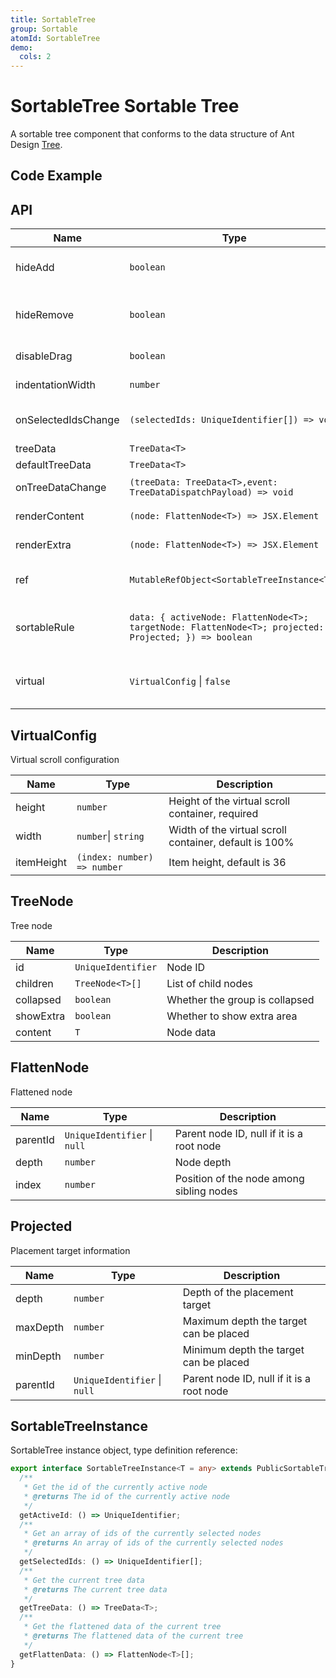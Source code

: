 ```yaml
---
title: SortableTree
group: Sortable
atomId: SortableTree
demo:
  cols: 2
---
```


# SortableTree Sortable Tree

A sortable tree component that conforms to the data structure of Ant Design [Tree](https://ant.design/components/tree).

## Code Example

<code src="./demos/default.tsx" ></code><code src="./demos/controlled.tsx" ></code><code src="./demos/renderContent.tsx" ></code><code src="./demos/disableDrag.tsx" ></code><code src="./demos/sortableRule.tsx" ></code><code src="./demos/virtual.tsx" ></code>

## API

| Name                | Type                                                                                                  | Description                                     |
| ------------------- | ----------------------------------------------------------------------------------------------------- | ----------------------------------------------- |
| hideAdd             | `boolean`                                                                                             | Hide the default add button                     |
| hideRemove          | `boolean`                                                                                             | Hide the default remove button                  |
| disableDrag         | `boolean`                                                                                             | Disable dragging                                |
| indentationWidth    | `number`                                                                                              | Indentation width                               |
| onSelectedIdsChange | `(selectedIds: UniqueIdentifier[]) => void`                                                           | Callback for selected ID changes                |
| treeData            | `TreeData<T>`                                                                                         | Tree data                                       |
| defaultTreeData     | `TreeData<T>`                                                                                         | Default data                                    |
| onTreeDataChange    | `(treeData: TreeData<T>,event: TreeDataDispatchPayload) => void`                                      | Callback for data changes                       |
| renderContent       | `(node: FlattenNode<T>) => JSX.Element`                                                               | Render content                                  |
| renderExtra         | `(node: FlattenNode<T>) => JSX.Element`                                                               | Render extra items                              |
| ref                 | `MutableRefObject<SortableTreeInstance<T>>`                                                           | Expose methods externally                       |
| sortableRule        | `data: { activeNode: FlattenNode<T>; targetNode: FlattenNode<T>; projected: Projected; }) => boolean` | Function to control drag and drop sorting rules |
| virtual             | `VirtualConfig` \| `false`                                                                            | Virtual scroll configuration, default is false  |

## VirtualConfig

Virtual scroll configuration

| Name       | Type                        | Description                                            |
| ---------- | --------------------------- | ------------------------------------------------------ |
| height     | `number`                    | Height of the virtual scroll container, required       |
| width      | `number`\| `string`         | Width of the virtual scroll container, default is 100% |
| itemHeight | `(index: number) => number` | Item height, default is 36                             |

## TreeNode

Tree node

| Name      | Type               | Description                    |
| --------- | ------------------ | ------------------------------ |
| id        | `UniqueIdentifier` | Node ID                        |
| children  | `TreeNode<T>[]`    | List of child nodes            |
| collapsed | `boolean`          | Whether the group is collapsed |
| showExtra | `boolean`          | Whether to show extra area     |
| content   | `T`                | Node data                      |

## FlattenNode

Flattened node

| Name     | Type                         | Description                               |
| -------- | ---------------------------- | ----------------------------------------- |
| parentId | `UniqueIdentifier` \| `null` | Parent node ID, null if it is a root node |
| depth    | `number`                     | Node depth                                |
| index    | `number`                     | Position of the node among sibling nodes  |

## Projected

Placement target information

| Name     | Type                         | Description                               |
| -------- | ---------------------------- | ----------------------------------------- |
| depth    | `number`                     | Depth of the placement target             |
| maxDepth | `number`                     | Maximum depth the target can be placed    |
| minDepth | `number`                     | Minimum depth the target can be placed    |
| parentId | `UniqueIdentifier` \| `null` | Parent node ID, null if it is a root node |

## SortableTreeInstance

SortableTree instance object, type definition reference:

```typescript
export interface SortableTreeInstance<T = any> extends PublicSortableTreeStore {
  /**
   * Get the id of the currently active node
   * @returns The id of the currently active node
   */
  getActiveId: () => UniqueIdentifier;
  /**
   * Get an array of ids of the currently selected nodes
   * @returns An array of ids of the currently selected nodes
   */
  getSelectedIds: () => UniqueIdentifier[];
  /**
   * Get the current tree data
   * @returns The current tree data
   */
  getTreeData: () => TreeData<T>;
  /**
   * Get the flattened data of the current tree
   * @returns The flattened data of the current tree
   */
  getFlattenData: () => FlattenNode<T>[];
}
```
